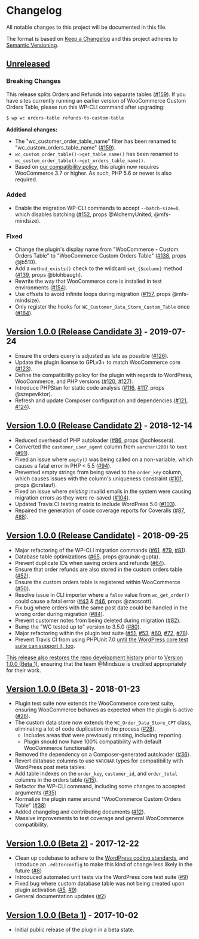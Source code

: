 # Changelog

All notable changes to this project will be documented in this file.

The format is based on [Keep a Changelog](http://keepachangelog.com/en/1.0.0/)
and this project adheres to [Semantic Versioning](http://semver.org/spec/v2.0.0.html).

## [Unreleased]

### Breaking Changes

This release splits Orders and Refunds into separate tables ([#159]). If you have sites currently running an earlier version of WooCommerce Custom Orders Table, please run this WP-CLI command after upgrading:

```sh
$ wp wc orders-table refunds-to-custom-table
```

**Additional changes:**

* The "wc_customer_order_table_name" filter has been renamed to "wc_custom_orders_table_name" ([#159]).
* `wc_custom_order_table()->get_table_name()` has been renamed to `wc_custom_order_table()->get_orders_table_name()`.
* Based on [our compatibility policy](CONTRIBUTING.md#compatibility-policy), this plugin now requires WooCommerce 3.7 or higher. As such, PHP 5.6 or newer is also required.

### Added

* Enable the migration WP-CLI commands to accept `--batch-size=0`, which disables batching ([#152], props @AlchemyUnited, @mfs-mindsize).

### Fixed

* Change the plugin's display name from "WooCommerce - Custom Orders Table" to "WooCommerce Custom Orders Table" ([#138], props @jb510).
* Add a `method_exists()` check to the wildcard `set_{$column}` method ([#139], props @blohbaugh).
* Rewrite the way that WooCommerce core is installed in test environments ([#154]).
* Use offsets to avoid infinite loops during migration ([#157], props @mfs-mindsize).
* Only register the hooks for `WC_Customer_Data_Store_Custom_Table` once ([#164]).

## [Version 1.0.0 (Release Candidate 3)] - 2019-07-24

* Ensure the orders query is adjusted as late as possible ([#126]).
* Update the plugin license to GPLv3+ to match WooCommerce core ([#123]).
* Define the compatibility policy for the plugin with regards to WordPress, WooCommerce, and PHP versions ([#120], [#127]).
* Introduce PHPStan for static code analysis ([#116], [#117], props @szepeviktor).
* Refresh and update Composer configuration and dependencies ([#121], [#124]).

## [Version 1.0.0 (Release Candidate 2)] - 2018-12-14

* Reduced overhead of PHP autoloader ([#86], props @schlessera).
* Converted the `customer_user_agent` column from `varchar(200)` to `text` ([#91]).
* Fixed an issue where `empty()` was being called on a non-variable, which causes a fatal error in PHP < 5.5 ([#94]).
* Prevented empty strings from being saved to the `order_key` column, which causes issues with the column's uniqueness constraint ([#101], props @crstauf).
* Fixed an issue where *existing* invalid emails in the system were causing migration errors as they were re-saved ([#104]).
* Updated Travis CI testing matrix to include WordPress 5.0 ([#103]).
* Repaired the generation of code coverage reports for Coveralls ([#87], [#88]).

## [Version 1.0.0 (Release Candidate)] - 2018-09-25

* Major refactoring of the WP-CLI migration commands ([#61], [#79], [#81]).
* Database table optimizations ([#65], props @raunak-gupta).
* Prevent duplicate IDs when saving orders and refunds ([#64]).
* Ensure that order refunds are also stored in the custom orders table ([#52]).
* Ensure the custom orders table is registered within WooCommerce ([#50]).
* Resolve issue in CLI importer where a `false` value from `wc_get_order()` could cause a fatal error ([#43] & [#46], props @zacscott).
* Fix bug where orders with the same post date could be handled in the wrong order during migration ([#84]).
* Prevent customer notes from being deleted during migration ([#82]).
* Bump the "WC tested up to" version to 3.5.0 ([#80]).
* Major refactoring within the plugin test suite ([#51], [#53], [#60], [#72], [#78]).
* Prevent Travis CI from using PHPUnit 7.0 [until the WordPress core test suite can support it, too](https://core.trac.wordpress.org/ticket/43218).

[This release also restores the repo development history](https://github.com/liquidweb/woocommerce-custom-orders-table/pull/63) prior to [Version 1.0.0 (Beta 1)], ensuring that the team @Mindsize is credited appropriately for their work.

## [Version 1.0.0 (Beta 3)] - 2018-01-23

* Plugin test suite now extends the WooCommerce core test suite, ensuring WooCommerce behaves as expected when the plugin is active ([#26]).
* The custom data store now extends the `WC_Order_Data_Store_CPT` class, eliminating a lot of code duplication in the process ([#28]).
	- Includes areas that were previously missing, including reporting.
	- Plugin should now have 100% compatibility with default WooCommerce functionality.
* Removed the dependency on a Composer-generated autoloader ([#36]).
* Revert database columns to use `VARCHAR` types for compatibility with WordPress post meta tables.
* Add table indexes on the `order_key`, `customer_id`, and `order_total` columns in the orders table ([#15]).
* Refactor the WP-CLI command, including some changes to accepted arguments ([#35])
* Normalize the plugin name around "WooCommerce Custom Orders Table" ([#38])
* Added changelog and contributing documents ([#12]).
* Massive improvements to test coverage and general WooCommerce compatibility.

## [Version 1.0.0 (Beta 2)] - 2017-12-22

* Clean up codebase to adhere to the [WordPress coding standards](https://make.wordpress.org/core/handbook/best-practices/coding-standards/), and introduce an `.editorconfig` to make this kind of change less likely in the future ([#8])
* Introduced automated unit tests via the WordPress core test suite ([#9])
* Fixed bug where custom database table was not being created upon plugin activation ([#5], [#9])
* General documentation updates ([#2])

## [Version 1.0.0 (Beta 1)] - 2017-10-02

* Initial public release of the plugin in a beta state.


[Unreleased]: https://github.com/liquidweb/woocommerce-custom-orders-table/compare/master...develop
[Version 1.0.0 (Release Candidate 3)]: https://github.com/liquidweb/woocommerce-custom-orders-table/releases/tag/v1.0.0-rc3
[Version 1.0.0 (Release Candidate 2)]: https://github.com/liquidweb/woocommerce-custom-orders-table/releases/tag/v1.0.0-rc2
[Version 1.0.0 (Release Candidate)]: https://github.com/liquidweb/woocommerce-custom-orders-table/releases/tag/v1.0.0-rc1
[Version 1.0.0 (Beta 3)]: https://github.com/liquidweb/woocommerce-custom-orders-table/releases/tag/v1.0.0-beta.3
[Version 1.0.0 (Beta 2)]: https://github.com/liquidweb/woocommerce-custom-orders-table/releases/tag/v1.0.0-beta.2
[Version 1.0.0 (Beta 1)]: https://github.com/liquidweb/woocommerce-custom-orders-table/releases/tag/v1.0.0-beta.1
[#2]: https://github.com/liquidweb/woocommerce-custom-orders-table/pull/2
[#5]: https://github.com/liquidweb/woocommerce-custom-orders-table/pull/5
[#8]: https://github.com/liquidweb/woocommerce-custom-orders-table/pull/8
[#9]: https://github.com/liquidweb/woocommerce-custom-orders-table/pull/9
[#12]: https://github.com/liquidweb/woocommerce-custom-orders-table/pull/12
[#15]: https://github.com/liquidweb/woocommerce-custom-orders-table/pull/15
[#26]: https://github.com/liquidweb/woocommerce-custom-orders-table/pull/26
[#28]: https://github.com/liquidweb/woocommerce-custom-orders-table/pull/28
[#35]: https://github.com/liquidweb/woocommerce-custom-orders-table/pull/35
[#36]: https://github.com/liquidweb/woocommerce-custom-orders-table/pull/36
[#38]: https://github.com/liquidweb/woocommerce-custom-orders-table/pull/38
[#43]: https://github.com/liquidweb/woocommerce-custom-orders-table/issues/43
[#46]: https://github.com/liquidweb/woocommerce-custom-orders-table/pull/46
[#50]: https://github.com/liquidweb/woocommerce-custom-orders-table/pull/50
[#51]: https://github.com/liquidweb/woocommerce-custom-orders-table/pull/51
[#52]: https://github.com/liquidweb/woocommerce-custom-orders-table/pull/52
[#53]: https://github.com/liquidweb/woocommerce-custom-orders-table/pull/53
[#60]: https://github.com/liquidweb/woocommerce-custom-orders-table/pull/60
[#61]: https://github.com/liquidweb/woocommerce-custom-orders-table/pull/61
[#64]: https://github.com/liquidweb/woocommerce-custom-orders-table/pull/64
[#65]: https://github.com/liquidweb/woocommerce-custom-orders-table/pull/65
[#72]: https://github.com/liquidweb/woocommerce-custom-orders-table/pull/72
[#78]: https://github.com/liquidweb/woocommerce-custom-orders-table/pull/78
[#79]: https://github.com/liquidweb/woocommerce-custom-orders-table/pull/79
[#80]: https://github.com/liquidweb/woocommerce-custom-orders-table/pull/80
[#81]: https://github.com/liquidweb/woocommerce-custom-orders-table/pull/81
[#82]: https://github.com/liquidweb/woocommerce-custom-orders-table/pull/82
[#84]: https://github.com/liquidweb/woocommerce-custom-orders-table/pull/84
[#86]: https://github.com/liquidweb/woocommerce-custom-orders-table/pull/86
[#87]: https://github.com/liquidweb/woocommerce-custom-orders-table/pull/87
[#88]: https://github.com/liquidweb/woocommerce-custom-orders-table/pull/88
[#91]: https://github.com/liquidweb/woocommerce-custom-orders-table/pull/91
[#94]: https://github.com/liquidweb/woocommerce-custom-orders-table/pull/94
[#101]: https://github.com/liquidweb/woocommerce-custom-orders-table/pull/101
[#103]: https://github.com/liquidweb/woocommerce-custom-orders-table/pull/103
[#104]: https://github.com/liquidweb/woocommerce-custom-orders-table/pull/104
[#116]: https://github.com/liquidweb/woocommerce-custom-orders-table/pull/116
[#117]: https://github.com/liquidweb/woocommerce-custom-orders-table/pull/117
[#120]: https://github.com/liquidweb/woocommerce-custom-orders-table/pull/120
[#121]: https://github.com/liquidweb/woocommerce-custom-orders-table/pull/121
[#123]: https://github.com/liquidweb/woocommerce-custom-orders-table/pull/123
[#124]: https://github.com/liquidweb/woocommerce-custom-orders-table/pull/124
[#126]: https://github.com/liquidweb/woocommerce-custom-orders-table/pull/126
[#127]: https://github.com/liquidweb/woocommerce-custom-orders-table/pull/127
[#138]: https://github.com/liquidweb/woocommerce-custom-orders-table/pull/138
[#139]: https://github.com/liquidweb/woocommerce-custom-orders-table/pull/139
[#152]: https://github.com/liquidweb/woocommerce-custom-orders-table/pull/152
[#154]: https://github.com/liquidweb/woocommerce-custom-orders-table/pull/154
[#157]: https://github.com/liquidweb/woocommerce-custom-orders-table/pull/157
[#159]: https://github.com/liquidweb/woocommerce-custom-orders-table/pull/159
[#164]: https://github.com/liquidweb/woocommerce-custom-orders-table/pull/164
